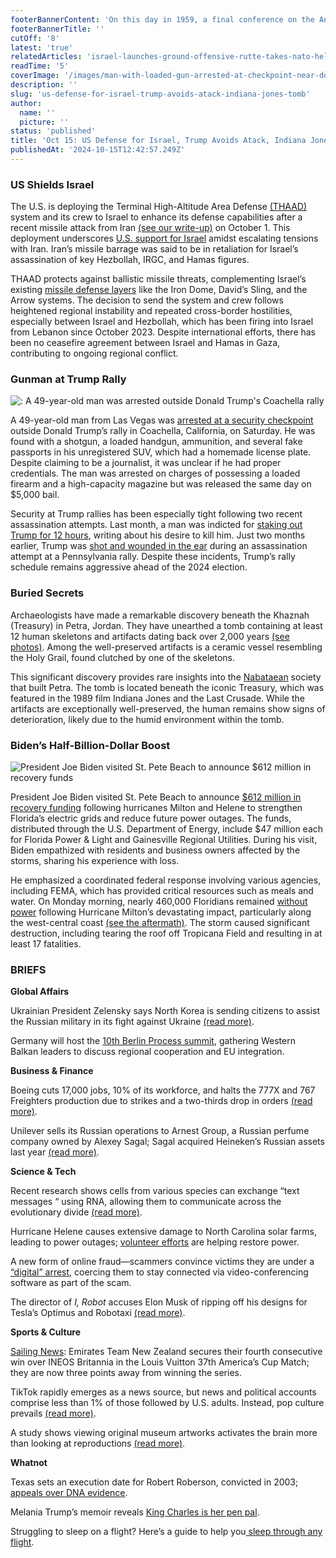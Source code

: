 ```yaml
---
footerBannerContent: 'On this day in 1959, a final conference on the Antarctic Treaty convened in Washington, D.C., leading to the treaty''s signing by 12 countries.'
footerBannerTitle: ''
cutOff: '8'
latest: 'true'
relatedArticles: 'israel-launches-ground-offensive-rutte-takes-nato-helm-iran-escalates'
readTime: '5'
coverImage: '/images/man-with-loaded-gun-arrested-at-checkpoint-near-donald-trump-s-weekend-rally-in-southern-california-A0Nj.webp'
description: ''
slug: 'us-defense-for-israel-trump-avoids-atack-indiana-jones-tomb'
author:
  name: ''
  picture: ''
status: 'published'
title: 'Oct 15: US Defense for Israel, Trump Avoids Atack, Indiana Jones Tomb'
publishedAt: '2024-10-15T12:42:57.249Z'
---
```


### US Shields Israel

The U.S. is deploying the Terminal High-Altitude Area Defense [(THAAD) ](https://crsreports.congress.gov/product/pdf/IF/IF12645/2)system and its crew to Israel to enhance its defense capabilities after a recent missile attack from Iran [(see our write-up)](https://www.geopolitics.world/archives/israel-launches-ground-offensive-rutte-takes-nato-helm-iran-escalates) on October 1. This deployment underscores [U.S. support for Israel](https://www.bbc.com/news/articles/c39le0dp4p7o) amidst escalating tensions with Iran. Iran’s missile barrage was said to be in retaliation for Israel’s assassination of key Hezbollah, IRGC, and Hamas figures.

THAAD protects against ballistic missile threats, complementing Israel’s existing [missile defense layers](https://www.bbc.com/news/world-middle-east-20385306) like the Iron Dome, David’s Sling, and the Arrow systems. The decision to send the system and crew follows heightened regional instability and repeated cross-border hostilities, especially between Israel and Hezbollah, which has been firing into Israel from Lebanon since October 2023. Despite international efforts, there has been no ceasefire agreement between Israel and Hamas in Gaza, contributing to ongoing regional conflict.

### Gunman at Trump Rally

![: A 49-year-old man was arrested outside Donald Trump's Coachella rally](/images/man-with-loaded-gun-arrested-at-checkpoint-near-donald-trump-s-weekend-rally-in-southern-california-c3Mz.webp)

A 49-year-old man from Las Vegas was [arrested at a security checkpoint](https://apnews.com/article/trump-rally-arrest-coachella-california-282a384e3fae256352c685174a3a74f4) outside Donald Trump’s rally in Coachella, California, on Saturday. He was found with a shotgun, a loaded handgun, ammunition, and several fake passports in his unregistered SUV, which had a homemade license plate. Despite claiming to be a journalist, it was unclear if he had proper credentials. The man was arrested on charges of possessing a loaded firearm and a high-capacity magazine but was released the same day on $5,000 bail.

Security at Trump rallies has been especially tight following two recent assassination attempts. Last month, a man was indicted for [staking out Trump for 12 hours](https://apnews.com/article/trump-assassination-attempt-florida-fbi-justice-department-1295144a65f46059ce39b4ccd7288fbc), writing about his desire to kill him. Just two months earlier, Trump was [shot and wounded in the ear](https://apnews.com/article/trump-vp-vance-rubio-7c7ba6b99b5f38d2d840ed95b2fdc3e5) during an assassination attempt at a Pennsylvania rally. Despite these incidents, Trump’s rally schedule remains aggressive ahead of the 2024 election.

### Buried Secrets

Archaeologists have made a remarkable discovery beneath the Khaznah (Treasury) in Petra, Jordan. They have unearthed a tomb containing at least 12 human skeletons and artifacts dating back over 2,000 years [(see photos)](https://nypost.com/2024/10/14/science/hugely-rare-discovery-at-indiana-jones-filming-site-2000-year-old-tomb-with-12-skeletons-and-holy-grail-chalice/?utm_source=chatgpt.com). Among the well-preserved artifacts is a ceramic vessel resembling the Holy Grail, found clutched by one of the skeletons.

This significant discovery provides rare insights into the [Nabataean](https://www.worldhistory.org/Kingdom_of_Nabatea/) society that built Petra. The tomb is located beneath the iconic Treasury, which was featured in the 1989 film Indiana Jones and the Last Crusade. While the artifacts are exceptionally well-preserved, the human remains show signs of deterioration, likely due to the humid environment within the tomb.

### Biden’s Half-Billion-Dollar Boost

![President Joe Biden visited St. Pete Beach to announce $612 million in recovery funds](/images/biden-pledges-half-a-billion-to-floridians-with-no-power-U5OT.webp)

President Joe Biden visited St. Pete Beach to announce [$612 million in recovery funding](https://www.cbsnews.com/miami/news/biden-expected-to-announce-more-than-600-million-in-milton-recovery-support-sunday-in-tampa/) following hurricanes Milton and Helene to strengthen Florida’s electric grids and reduce future power outages. The funds, distributed through the U.S. Department of Energy, include $47 million each for Florida Power & Light and Gainesville Regional Utilities. During his visit, Biden empathized with residents and business owners affected by the storms, sharing his experience with loss.

He emphasized a coordinated federal response involving various agencies, including FEMA, which has provided critical resources such as meals and water. On Monday morning, nearly 460,000 Floridians remained [without power](https://www.usatoday.com/story/news/nation/2024/10/14/florida-power-outage-map-milton/75668580007/) following Hurricane Milton’s devastating impact, particularly along the west-central coast [(see the aftermath)](https://www.nbcnews.com/weather/hurricanes/live-blog/hurricane-milton-aftermath-live-updates-rcna174988). The storm caused significant destruction, including tearing the roof off Tropicana Field and resulting in at least 17 fatalities.

### BRIEFS

**Global Affairs** 

Ukrainian President Zelensky says North Korea is sending citizens to assist the Russian military in its fight against Ukraine [(read more)](https://edition.cnn.com/2024/10/14/europe/north-korea-russia-ukraine-military-zelensky-intl/index.html).

Germany will host the [10th Berlin Process summit](https://www.dw.com/en/germany-to-host-balkan-leaders-at-10th-berlin-process-summit/a-70484605), gathering Western Balkan leaders to discuss regional cooperation and EU integration.

**Business & Finance**

Boeing cuts 17,000 jobs, 10% of its workforce, and halts the 777X and 767 Freighters production due to strikes and a two-thirds drop in orders [(read more)](https://edition.cnn.com/2024/08/13/business/boeing-airbus-july-sales/index.html#:~:text=Subtracting%20canceled%20orders%2C%20Boeing%20had,reported%20so%20far%20this%20year.).

Unilever sells its Russian operations to Arnest Group, a Russian perfume company owned by Alexey Sagal; Sagal acquired Heineken’s Russian assets last year [(read more)](https://www.theguardian.com/business/2024/oct/10/unilever-sells-russian-business-after-pressure-from-campaigners).

**Science & Tech** 

Recent research shows cells from various species can exchange “text messages “ using RNA, allowing them to communicate across the evolutionary divide [(read more)](https://www.wired.com/story/cells-across-the-tree-of-life-exchange-text-messages-using-rna/#:~:text=7%3A00%20AM-,Cells%20From%20Different%20Species%20Can%20Exchange%20%27Text%20Messages%27%20Using%20RNA,organisms%20widely%20separated%20by%20evolution.).

Hurricane Helene causes extensive damage to North Carolina solar farms, leading to power outages; [volunteer efforts](https://apnews.com/article/hurricane-helene-solar-power-north-carolina-095b6ff5f1290ac7439f12b555f9845d) are helping restore power.

A new form of online fraud—scammers convince victims they are under a [“digital” arrest](https://www.aljazeera.com/news/2024/10/11/what-are-digital-arrests-the-newest-deepfake-tool-used-by-cybercriminals#:~:text=Digital%20arrest%20is%20a%20new,scammer%20through%20video%2Dconferencing%20software.), coercing them to stay connected via video-conferencing software as part of the scam. 

The director of *I, Robot* accuses Elon Musk of ripping off his designs for Tesla’s Optimus and Robotaxi [(read more)](https://www.bbc.com/news/articles/ced04q39w33o).

**Sports & Culture**

[Sailing News](https://www.americascup.com/news/3735_TENSE-AND-TIGHT-RACING-AS-EMIRATES-TEAM-NEW-ZEALAND-TAKE-FOURTH-WIN-IN-LOUIS-VUITTON-37th-AMERICAS-CUP-MATCH): Emirates Team New Zealand secures their fourth consecutive win over INEOS Britannia in the Louis Vuitton 37th America’s Cup Match; they are now three points away from winning the series.

TikTok rapidly emerges as a news source, but news and political accounts comprise less than 1% of those followed by U.S. adults. Instead, pop culture prevails [(read more)](https://techcrunch.com/2024/10/08/on-tiktok-pop-culture-prevails-over-news-and-politics/).

A study shows viewing original museum artworks activates the brain more than looking at reproductions [(read more)](https://www.theguardian.com/science/2024/oct/03/real-art-in-museums-stimulates-brain-much-more-than-reprints-study-finds).

**Whatnot** 

Texas sets an execution date for Robert Roberson, convicted in 2003; [appeals over DNA evidence](https://time.com/7086477/robert-roberson-execution-date-texas-appeals/).

Melania Trump’s memoir reveals [King Charles is her pen pal](https://people.com/melania-trump-says-king-charles-pen-pal-new-memoir-reports-8725047).

Struggling to sleep on a flight? Here’s a guide to help you[ sleep through any flight](https://www.thrillist.com/travel/nation/how-to-sleep-on-a-plane).